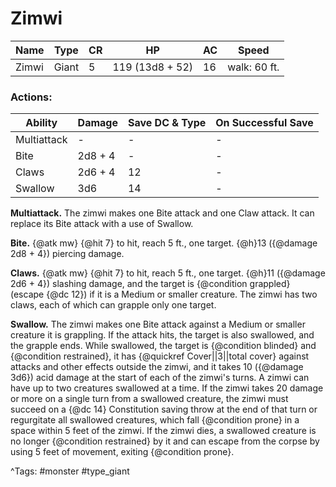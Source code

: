# Zimwi

| Name | Type | CR | HP | AC | Speed |
|------|------|----|----|----|-------|
| Zimwi | Giant | 5 | 119 (13d8 + 52) | 16 | walk: 60 ft. |

### Actions:

| Ability | Damage | Save DC & Type | On Successful Save |
|---------|--------|----------------|--------------------|
| Multiattack | - | - | - |
| Bite | 2d8 + 4 | - | - |
| Claws | 2d6 + 4 | 12 | - |
| Swallow | 3d6 | 14 | - |


**Multiattack.** The zimwi makes one Bite attack and one Claw attack. It can replace its Bite attack with a use of Swallow.

**Bite.** {@atk mw} {@hit 7} to hit, reach 5 ft., one target. {@h}13 ({@damage 2d8 + 4}) piercing damage.

**Claws.** {@atk mw} {@hit 7} to hit, reach 5 ft., one target. {@h}11 ({@damage 2d6 + 4}) slashing damage, and the target is {@condition grappled} (escape {@dc 12}) if it is a Medium or smaller creature. The zimwi has two claws, each of which can grapple only one target.

**Swallow.** The zimwi makes one Bite attack against a Medium or smaller creature it is grappling. If the attack hits, the target is also swallowed, and the grapple ends. While swallowed, the target is {@condition blinded} and {@condition restrained}, it has {@quickref Cover||3||total cover} against attacks and other effects outside the zimwi, and it takes 10 ({@damage 3d6}) acid damage at the start of each of the zimwi's turns. A zimwi can have up to two creatures swallowed at a time. If the zimwi takes 20 damage or more on a single turn from a swallowed creature, the zimwi must succeed on a {@dc 14} Constitution saving throw at the end of that turn or regurgitate all swallowed creatures, which fall {@condition prone} in a space within 5 feet of the zimwi. If the zimwi dies, a swallowed creature is no longer {@condition restrained} by it and can escape from the corpse by using 5 feet of movement, exiting {@condition prone}.

^Tags: #monster #type_giant
